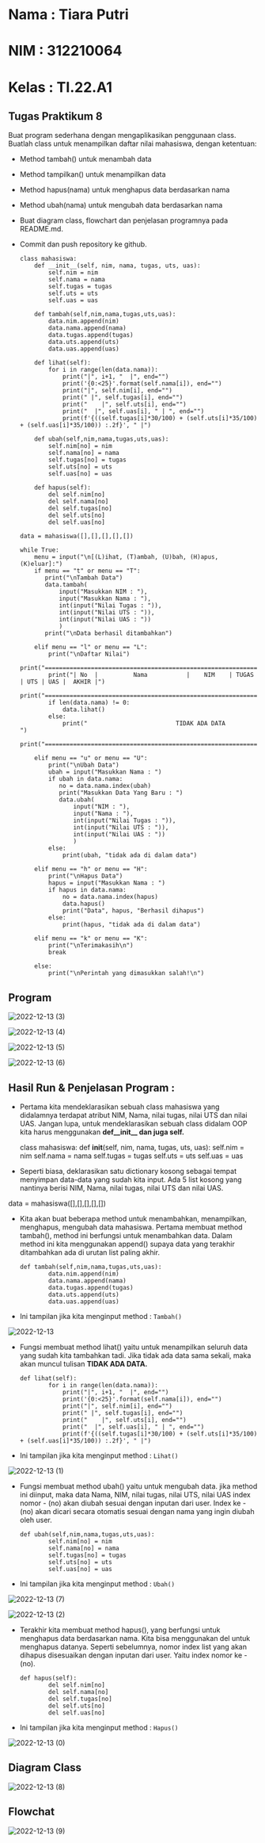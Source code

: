 # Nama    : Tiara Putri
# NIM     : 312210064
# Kelas   : TI.22.A1

## Tugas Praktikum 8

Buat program sederhana dengan mengaplikasikan penggunaan class. Buatlah class untuk menampilkan daftar nilai mahasiswa, dengan ketentuan:

- Method tambah() untuk menambah data
- Method tampilkan() untuk menampilkan data
- Method hapus(nama) untuk menghapus data berdasarkan nama
- Method ubah(nama) untuk mengubah data berdasarkan nama
- Buat diagram class, flowchart dan penjelasan programnya pada README.md.
- Commit dan push repository ke github.

      class mahasiswa:
          def __init__(self, nim, nama, tugas, uts, uas):
              self.nim = nim
              self.nama = nama
              self.tugas = tugas
              self.uts = uts
              self.uas = uas

          def tambah(self,nim,nama,tugas,uts,uas):
              data.nim.append(nim)
              data.nama.append(nama)
              data.tugas.append(tugas)
              data.uts.append(uts)
              data.uas.append(uas)

          def lihat(self):
              for i in range(len(data.nama)):
                  print("|", i+1, "  |", end="")
                  print('{0:<25}'.format(self.nama[i]), end="")
                  print("|", self.nim[i], end="")
                  print(" |", self.tugas[i], end="")
                  print("    |", self.uts[i], end="")
                  print("  |", self.uas[i], " | ", end="")
                  print(f'{((self.tugas[i]*30/100) + (self.uts[i]*35/100) + (self.uas[i]*35/100)) :.2f}', " |")

          def ubah(self,nim,nama,tugas,uts,uas):
              self.nim[no] = nim
              self.nama[no] = nama
              self.tugas[no] = tugas
              self.uts[no] = uts
              self.uas[no] = uas

          def hapus(self):
              del self.nim[no]
              del self.nama[no]
              del self.tugas[no]
              del self.uts[no]
              del self.uas[no]

      data = mahasiswa([],[],[],[],[])

      while True:
          menu = input("\n[(L)ihat, (T)ambah, (U)bah, (H)apus, (K)eluar]:")
          if menu == "t" or menu == "T":
             print("\nTambah Data")
             data.tambah(
                 input("Masukkan NIM : "),
                 input("Masukkan Nama : "),
                 int(input("Nilai Tugas : ")),
                 int(input("Nilai UTS : ")),
                 int(input("Nilai UAS : "))
                 )
             print("\nData berhasil ditambahkan")

          elif menu == "l" or menu == "L":
              print("\nDaftar Nilai")
              print("==========================================================================")
              print("| No  |          Nama           |    NIM    | TUGAS | UTS | UAS |  AKHIR |")
              print("==========================================================================")
              if len(data.nama) != 0:
                  data.lihat()
              else:
                  print("                         TIDAK ADA DATA                               ")
              print("==========================================================================")

          elif menu == "u" or menu == "U":
              print("\nUbah Data")
              ubah = input("Masukkan Nama : ")
              if ubah in data.nama:
                 no = data.nama.index(ubah)
                 print("Masukkan Data Yang Baru : ")
                 data.ubah(
                     input("NIM : "),
                     input("Nama : "),
                     int(input("Nilai Tugas : ")),
                     int(input("Nilai UTS : ")),
                     int(input("Nilai UAS : "))
                     )
              else:
                  print(ubah, "tidak ada di dalam data")

          elif menu == "h" or menu == "H":
              print("\nHapus Data")
              hapus = input("Masukkan Nama : ")
              if hapus in data.nama:
                  no = data.nama.index(hapus)
                  data.hapus()
                  print("Data", hapus, "Berhasil dihapus")
              else:
                  print(hapus, "tidak ada di dalam data")

          elif menu == "k" or menu == "K":
              print("\nTerimakasih\n")
              break

          else:
              print("\nPerintah yang dimasukkan salah!\n")
              
## Program

![2022-12-13 (3)](https://user-images.githubusercontent.com/115775237/207317789-e7eed327-faf7-4a98-b935-a4ea86d1b9f5.png)

![2022-12-13 (4)](https://user-images.githubusercontent.com/115775237/207317841-76c0d36c-955e-4fc2-a03f-8ac141024946.png)

![2022-12-13 (5)](https://user-images.githubusercontent.com/115775237/207317877-ee6e3451-8cfe-45ea-a8dc-5d40528cf6f1.png)

![2022-12-13 (6)](https://user-images.githubusercontent.com/115775237/207317917-d8542e9f-8d99-4815-ac21-e7b74c46b314.png)

## Hasil Run & Penjelasan Program :

- Pertama kita mendeklarasikan sebuah class mahasiswa yang didalamnya terdapat atribut NIM, Nama, nilai tugas, nilai UTS dan nilai UAS. Jangan lupa, untuk mendeklarasikan sebuah class didalam OOP kita harus menggunakan **def__init__ dan juga self.**

    class mahasiswa:
        def __init__(self, nim, nama, tugas, uts, uas):
            self.nim = nim
            self.nama = nama
            self.tugas = tugas
            self.uts = uts
            self.uas = uas

- Seperti biasa, deklarasikan satu dictionary kosong sebagai tempat menyimpan data-data yang sudah kita input. Ada 5 list kosong yang nantinya berisi NIM, Nama, nilai tugas, nilai UTS dan nilai UAS.

data = mahasiswa([],[],[],[],[])  

- Kita akan buat beberapa method untuk menambahkan, menampilkan, menghapus, mengubah data mahasiswa. Pertama membuat method tambah(), method ini berfungsi untuk menambahkan data. Dalam method ini kita menggunakan append() supaya data yang terakhir ditambahkan ada di urutan list paling akhir.

      def tambah(self,nim,nama,tugas,uts,uas):
              data.nim.append(nim)
              data.nama.append(nama)
              data.tugas.append(tugas)
              data.uts.append(uts)
              data.uas.append(uas)
              
- Ini tampilan jika kita menginput method : `Tambah()`

![2022-12-13](https://user-images.githubusercontent.com/115775237/207318389-c6ebbd86-44dd-4312-ba27-cd10b76cc2d0.png)

- Fungsi membuat method lihat() yaitu untuk menampilkan seluruh data yang sudah kita tambahkan tadi. Jika tidak ada data sama sekali, maka akan muncul tulisan **TIDAK ADA DATA.**

      def lihat(self):
              for i in range(len(data.nama)):
                  print("|", i+1, "  |", end="")
                  print('{0:<25}'.format(self.nama[i]), end="")
                  print("|", self.nim[i], end="")
                  print(" |", self.tugas[i], end="")
                  print("    |", self.uts[i], end="")
                  print("  |", self.uas[i], " | ", end="")
                  print(f'{((self.tugas[i]*30/100) + (self.uts[i]*35/100) + (self.uas[i]*35/100)) :.2f}', " |")

- Ini tampilan jika kita menginput method : `Lihat()`

![2022-12-13 (1)](https://user-images.githubusercontent.com/115775237/207318604-49733514-5413-4906-9512-5d4d597c8b18.png)

- Fungsi membuat method ubah() yaitu untuk mengubah data. jika method ini diinput, maka data Nama, NIM, nilai tugas, nilai UTS, nilai UAS index nomor - (no) akan diubah sesuai dengan inputan dari user. Index ke - (no) akan dicari secara otomatis sesuai dengan nama yang ingin diubah oleh user.

      def ubah(self,nim,nama,tugas,uts,uas):
              self.nim[no] = nim
              self.nama[no] = nama
              self.tugas[no] = tugas
              self.uts[no] = uts
              self.uas[no] = uas

- Ini tampilan jika kita menginput method : `Ubah()`

![2022-12-13 (7)](https://user-images.githubusercontent.com/115775237/207318776-bdd4e706-7b72-4317-bf44-684f7ca52a02.png)

![2022-12-13 (2)](https://user-images.githubusercontent.com/115775237/207318899-849b3d73-d152-480e-995e-6e11a4cdbf36.png)

- Terakhir kita membuat method hapus(), yang berfungsi untuk menghapus data berdasarkan nama. Kita bisa menggunakan del untuk menghapus datanya. Seperti sebelumnya, nomor index list yang akan dihapus disesuaikan dengan inputan dari user. Yaitu index nomor ke - (no).

      def hapus(self):
              del self.nim[no]
              del self.nama[no]
              del self.tugas[no]
              del self.uts[no]
              del self.uas[no]

- Ini tampilan jika kita menginput method : `Hapus()`

![2022-12-13 (0)](https://user-images.githubusercontent.com/115775237/207319174-02205b38-7000-42b1-895e-1f275c6313af.png)

## Diagram Class 

![2022-12-13 (8)](https://user-images.githubusercontent.com/115775237/207319506-5bf0895a-d995-461c-b308-9c37de340da1.jpeg)

## Flowchat

![2022-12-13 (9)](https://user-images.githubusercontent.com/115775237/207319763-51d94963-83f2-4228-9578-ad176f0b937d.png)

